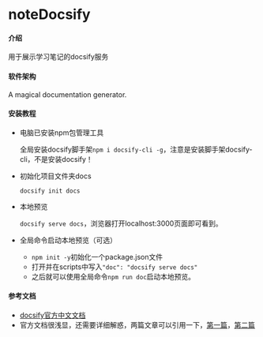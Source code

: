  # noteDocsify

   #### 介绍

   用于展示学习笔记的docsify服务

   #### 软件架构

   A magical documentation generator.

   #### 安装教程

   - 电脑已安装npm包管理工具

     全局安装docsify脚手架`npm i docsify-cli -g`，注意是安装脚手架docsify-cli，不是安装docsify！

   * 初始化项目文件夹docs

     `docsify init docs`

   * 本地预览

     `docsify serve docs`，浏览器打开localhost:3000页面即可看到。

   * 全局命令启动本地预览（可选）

     * `npm init -y`初始化一个package.json文件
     * 打开并在scripts中写入`"doc": "docsify serve docs"`
     * 之后就可以使用全局命令`npm run doc`启动本地预览。

   #### 参考文档

   - [docsify官方中文文档](https://docsify.js.org/#/zh-cn/quickstart)
   - 官方文档很浅显，还需要详细解惑，两篇文章可以引用一下，[第一篇](https://segmentfault.com/a/1190000017576714)，[第二篇](https://mp.weixin.qq.com/s?__biz=Mzg2OTA0Njk0OA==&mid=2247486555&idx=2&sn=8486026ee9f9ba645ff0363df6036184&chksm=cea24390f9d5ca86ff4177c0aca5e719de17dc89e918212513ee661dd56f17ca8269f4a6e303&token=298703358&lang=zh_CN#rd) 
